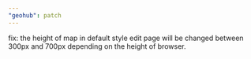 ```yaml
---
"geohub": patch
---
```


fix: the height of map in default style edit page will be changed between 300px and 700px depending on the height of browser.
